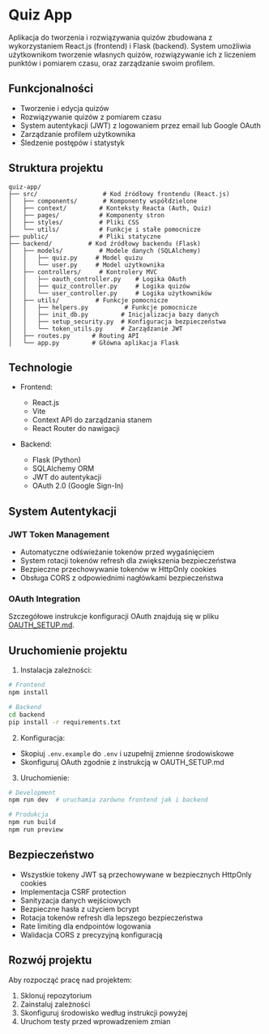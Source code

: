 # Quiz App

Aplikacja do tworzenia i rozwiązywania quizów zbudowana z wykorzystaniem React.js (frontend) i Flask (backend). System umożliwia użytkownikom tworzenie własnych quizów, rozwiązywanie ich z liczeniem punktów i pomiarem czasu, oraz zarządzanie swoim profilem.

## Funkcjonalności

- Tworzenie i edycja quizów
- Rozwiązywanie quizów z pomiarem czasu
- System autentykacji (JWT) z logowaniem przez email lub Google OAuth
- Zarządzanie profilem użytkownika
- Śledzenie postępów i statystyk

## Struktura projektu

```
quiz-app/
├── src/                  # Kod źródłowy frontendu (React.js)
│   ├── components/       # Komponenty współdzielone
│   ├── context/         # Konteksty Reacta (Auth, Quiz)
│   ├── pages/           # Komponenty stron
│   ├── styles/          # Pliki CSS
│   └── utils/           # Funkcje i stałe pomocnicze
├── public/              # Pliki statyczne
├── backend/          # Kod źródłowy backendu (Flask)
│   ├── models/          # Modele danych (SQLAlchemy)
│   │   ├── quiz.py     # Model quizu
│   │   └── user.py     # Model użytkownika
│   ├── controllers/     # Kontrolery MVC
│   │   ├── oauth_controller.py    # Logika OAuth
│   │   ├── quiz_controller.py     # Logika quizów
│   │   └── user_controller.py     # Logika użytkowników
│   ├── utils/          # Funkcje pomocnicze
│   │   ├── helpers.py          # Funkcje pomocnicze
│   │   ├── init_db.py         # Inicjalizacja bazy danych
│   │   ├── setup_security.py  # Konfiguracja bezpieczeństwa
│   │   └── token_utils.py     # Zarządzanie JWT
│   ├── routes.py      # Routing API
│   └── app.py         # Główna aplikacja Flask
```

## Technologie

- Frontend:
  - React.js
  - Vite
  - Context API do zarządzania stanem
  - React Router do nawigacji

- Backend:
  - Flask (Python)
  - SQLAlchemy ORM
  - JWT do autentykacji
  - OAuth 2.0 (Google Sign-In)

## System Autentykacji

### JWT Token Management

- Automatyczne odświeżanie tokenów przed wygaśnięciem
- System rotacji tokenów refresh dla zwiększenia bezpieczeństwa
- Bezpieczne przechowywanie tokenów w HttpOnly cookies
- Obsługa CORS z odpowiednimi nagłówkami bezpieczeństwa

### OAuth Integration

Szczegółowe instrukcje konfiguracji OAuth znajdują się w pliku [OAUTH_SETUP.md](OAUTH_SETUP.md).

## Uruchomienie projektu

1. Instalacja zależności:
```bash
# Frontend
npm install

# Backend
cd backend
pip install -r requirements.txt
```

2. Konfiguracja:
- Skopiuj `.env.example` do `.env` i uzupełnij zmienne środowiskowe
- Skonfiguruj OAuth zgodnie z instrukcją w OAUTH_SETUP.md

3. Uruchomienie:
```bash
# Development
npm run dev  # uruchamia zarówno frontend jak i backend

# Produkcja
npm run build
npm run preview
```

## Bezpieczeństwo

- Wszystkie tokeny JWT są przechowywane w bezpiecznych HttpOnly cookies
- Implementacja CSRF protection
- Sanityzacja danych wejściowych
- Bezpieczne hasła z użyciem bcrypt
- Rotacja tokenów refresh dla lepszego bezpieczeństwa
- Rate limiting dla endpointów logowania
- Walidacja CORS z precyzyjną konfiguracją

## Rozwój projektu

Aby rozpocząć pracę nad projektem:
1. Sklonuj repozytorium
2. Zainstaluj zależności
3. Skonfiguruj środowisko według instrukcji powyżej
4. Uruchom testy przed wprowadzeniem zmian
